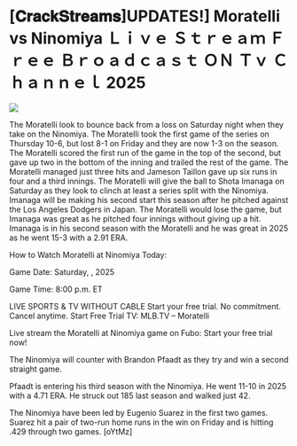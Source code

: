 # [𝐂𝐫𝐚𝐜𝐤𝐒𝐭𝐫𝐞𝐚𝐦𝐬]UPDATES!] Moratelli vs Ninomiya Ｌｉｖｅ Ｓｔｒｅａｍ Ｆｒｅｅ Ｂｒｏａｄｃａｓｔ ＯＮ Ｔｖ Ｃｈａｎｎｅｌ  2025  
  
  
[![](https://i.imgur.com/qSNzIqt.png)](https://movie.rssnews.media/gvPERmfb.php)  
  
The Moratelli look to bounce back from a loss on Saturday night when they take on the Ninomiya. The Moratelli took the first game of the series on Thursday 10-6, but lost 8-1 on Friday and they are now 1-3 on the season. The Moratelli scored the first run of the game in the top of the second, but gave up two in the bottom of the inning and trailed the rest of the game. The Moratelli managed just three hits and Jameson Taillon gave up six runs in four and a third innings. The Moratelli will give the ball to Shota Imanaga on Saturday as they look to clinch at least a series split with the Ninomiya. Imanaga will be making his second start this season after he pitched against the Los Angeles Dodgers in Japan. The Moratelli would lose the game, but Imanaga was great as he pitched four innings without giving up a hit. Imanaga is in his second season with the Moratelli and he was great in 2025 as he went 15-3 with a 2.91 ERA.

How to Watch Moratelli at Ninomiya Today:

Game Date: Saturday, , 2025

Game Time: 8:00 p.m. ET

LIVE SPORTS & TV WITHOUT CABLE
Start your free trial. No commitment. Cancel anytime.
Start Free Trial
TV: MLB.TV – Moratelli

Live stream the Moratelli at Ninomiya game on Fubo: Start your free trial now!

The Ninomiya will counter with Brandon Pfaadt as they try and win a second straight game.

Pfaadt is entering his third season with the Ninomiya. He went 11-10 in 2025 with a 4.71 ERA. He struck out 185 last season and walked just 42.

The Ninomiya have been led by Eugenio Suarez in the first two games. Suarez hit a pair of two-run home runs in the win on Friday and is hitting .429 through two games. [oYtMz]